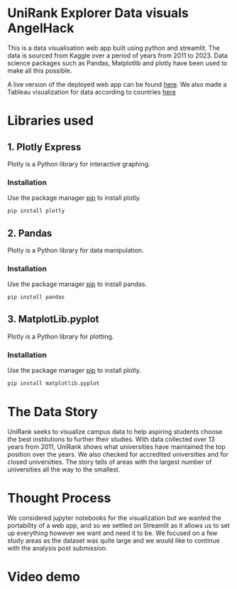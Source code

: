 # UniRank Explorer Data visuals AngelHack

This is a data visualisation web app built using python and streamlit.
The data is sourced from Kaggle over a period of years from 2011 to 2023.
Data science packages such as Pandas, Matplotlib and plotly have been used to make all this possible.

A live version of the deployed web app can be found [here](https://charlo-tech-data-visuals-angelhack-main-l2kag3.streamlit.app/).
We also made a Tableau visualization for data according to countries [here]()

# Libraries used

## 1. Plotly Express

Plotly is a Python library for interactive graphing.

### Installation

Use the package manager [pip](https://pip.pypa.io/en/stable/) to install plotly.

```bash
pip install plotly
```
## 2. Pandas

Plotly is a Python library for data manipulation.

### Installation

Use the package manager [pip](https://pip.pypa.io/en/stable/) to install pandas.

```bash
pip install pandas
```

## 3. MatplotLib.pyplot

Plotly is a Python library for plotting.

### Installation

Use the package manager [pip](https://pip.pypa.io/en/stable/) to install plotly.

```bash
pip install matplotlib.pyplot
```
# The Data Story
UniRank seeks to visualize campus data to help aspiring students choose the best institutions to further their studies. With data 
collected over 13 years from 2011, UniRank shows what universities have maintained the top position over the years. We also checked for
accredited universities and for closed universities. The story tells of areas with the largest number of universities all the way to the smallest.

# Thought Process
We considered jupyter notebooks for the visualization but we wanted the portability of a web app, and so we settled on Streamlit as it allows us to set up everything however we want and need it to be. We focused on a few study areas as the dataset was quite large and we would like to continue with the analysis post submission.

# Video demo
